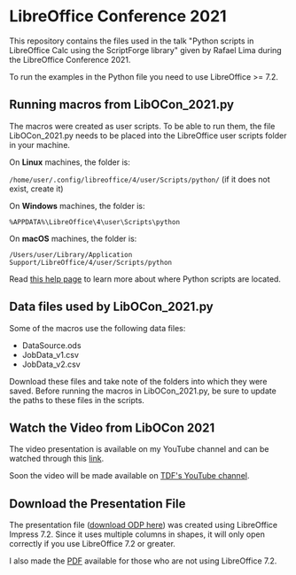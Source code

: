 # LibreOffice Conference 2021

This repository contains the files used in the talk "Python scripts in LibreOffice Calc using the ScriptForge library" given by Rafael Lima during the LibreOffice Conference 2021.

To run the examples in the Python file you need to use LibreOffice >= 7.2.

## Running macros from LibOCon_2021.py

The macros were created as user scripts. To be able to run them, the file LibOCon_2021.py needs to be placed into the LibreOffice user scripts folder in your machine.

On **Linux** machines, the folder is:

`/home/user/.config/libreoffice/4/user/Scripts/python/` (if it does not exist, create it)

On **Windows** machines, the folder is:

`%APPDATA%\LibreOffice\4\user\Scripts\python`

On **macOS** machines, the folder is:

`/Users/user/Library/Application Support/LibreOffice/4/user/Scripts/python`

Read [this help page](https://help.libreoffice.org/latest/en-US/text/sbasic/python/python_locations.html) to learn more about where Python scripts are located.

## Data files used by LibOCon_2021.py

Some of the macros use the following data files:
- DataSource.ods
- JobData_v1.csv
- JobData_v2.csv

Download these files and take note of the folders into which they were saved. Before running the macros in LibOCon_2021.py, be sure to update the paths to these files in the scripts.

## Watch the Video from LibOCon 2021

The video presentation is available on my YouTube channel and can be watched through this [link](https://youtu.be/3xnO1prvgmk "YouTube link").

Soon the video will be made available on [TDF's YouTube channel](https://www.youtube.com/channel/UCQAClQkZEm2rkWvU5bvCAXQ).

## Download the Presentation File

The presentation file ([download ODP here](./Presentation.odp)) was created using LibreOffice Impress 7.2. Since it uses multiple columns in shapes, it will only open correctly if you use LibreOffice 7.2 or greater.

I also made the [PDF](./Presentation.pdf) available for those who are not using LibreOffice 7.2.
